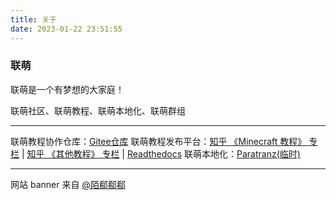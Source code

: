 ```yaml
---
title: 关于
date: 2023-01-22 23:51:55
---
```


### 联萌
联萌是一个有梦想的大家庭！

联萌社区、联萌教程、联萌本地化、联萌群组

---
联萌教程协作仓库：[Gitee仓库](https://gitee.com/Lianmoe/minecraft-community-tutorial)
联萌教程发布平台：[知乎 《Minecraft 教程》 专栏](https://www.zhihu.com/column/c_1234517495362920448) | [知乎 《其他教程》 专栏](https://www.zhihu.com/column/c_1569343502068150272) | [Readthedocs](https://tutorial.lianmoe.cn/)
联萌本地化：[Paratranz(临时)](https://paratranz.cn/projects/5752)

---
网站 banner 来自 [@陌郗郗郗](https://space.bilibili.com/95667964/?spm_id_from=333.999.0.0)